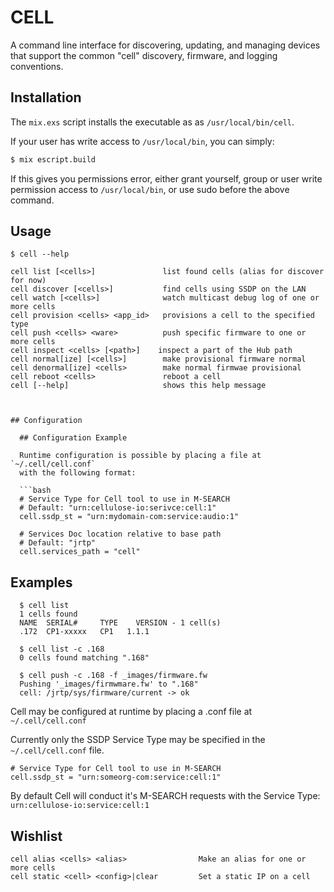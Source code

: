 CELL
====

A command line interface for discovering, updating, and managing devices that
support the common "cell" discovery, firmware, and logging conventions.

## Installation

The `mix.exs` script installs the executable as as `/usr/local/bin/cell`.

If your user has write access to `/usr/local/bin`, you can simply:

```bash
$ mix escript.build
```

If this gives you permissions error, either grant yourself, group or user
write permission access to `/usr/local/bin`, or use sudo before the above command.

## Usage

```
$ cell --help

cell list [<cells>]               list found cells (alias for discover for now)
cell discover [<cells>]           find cells using SSDP on the LAN
cell watch [<cells>]              watch multicast debug log of one or more cells
cell provision <cells> <app_id>   provisions a cell to the specified type
cell push <cells> <ware>          push specific firmware to one or more cells
cell inspect <cells> [<path>]    inspect a part of the Hub path
cell normal[ize] [<cells>]        make provisional firmware normal
cell denormal[ize] <cells>        make normal firmwae provisional
cell reboot <cells>               reboot a cell
cell [--help]                     shows this help message



## Configuration

  ## Configuration Example

  Runtime configuration is possible by placing a file at `~/.cell/cell.conf`
  with the following format:

  ```bash
  # Service Type for Cell tool to use in M-SEARCH
  # Default: "urn:cellulose-io:serivce:cell:1"
  cell.ssdp_st = "urn:mydomain-com:service:audio:1"

  # Services Doc location relative to base path
  # Default: "jrtp"
  cell.services_path = "cell"
  ```

  ## Examples

      $ cell list
      1 cells found
      NAME	SERIAL#		TYPE	VERSION - 1 cell(s)
      .172	CP1-xxxxx	CP1	  1.1.1

      $ cell list -c .168
      0 cells found matching ".168"

      $ cell push -c .168 -f _images/firmware.fw
      Pushing '_images/firmwmare.fw' to ".168"
      cell: /jrtp/sys/firmware/current -> ok


Cell may be configured at runtime by placing a .conf file at `~/.cell/cell.conf`

Currently only the SSDP Service Type may be specified in the `~/.cell/cell.conf`
file.

    # Service Type for Cell tool to use in M-SEARCH
    cell.ssdp_st = "urn:someorg-com:service:cell:1"

By default Cell will conduct it's M-SEARCH requests with the Service Type:
`urn:cellulose-io:service:cell:1`

## Wishlist

    cell alias <cells> <alias>                Make an alias for one or more cells
    cell static <cell> <config>|clear         Set a static IP on a cell

